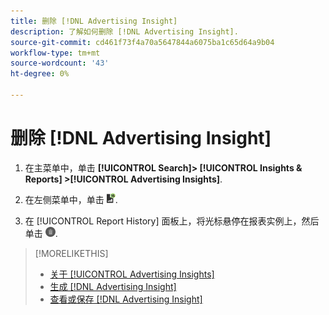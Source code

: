```yaml
---
title: 删除 [!DNL Advertising Insight]
description: 了解如何删除 [!DNL Advertising Insight].
source-git-commit: cd461f73f4a70a5647844a6075ba1c65d64a9b04
workflow-type: tm+mt
source-wordcount: '43'
ht-degree: 0%

---
```


# 删除 [!DNL Advertising Insight]

1. 在主菜单中，单击 **[!UICONTROL Search]> [!UICONTROL Insights & Reports] >[!UICONTROL Advertising Insights]**.

2. 在左侧菜单中，单击 ![报告](/help/search-social-commerce/assets/insight-reports.png "报告").

3. 在 [!UICONTROL Report History] 面板上，将光标悬停在报表实例上，然后单击 ![删除](/help/search-social-commerce/assets/insight-delete.png "删除").

>[!MORELIKETHIS]
>
>* [关于 [!UICONTROL Advertising Insights]](insight-about.md)
>* [生成 [!DNL Advertising Insight]](insight-generate.md)
>* [查看或保存 [!DNL Advertising Insight]](insight-view-save.md)

